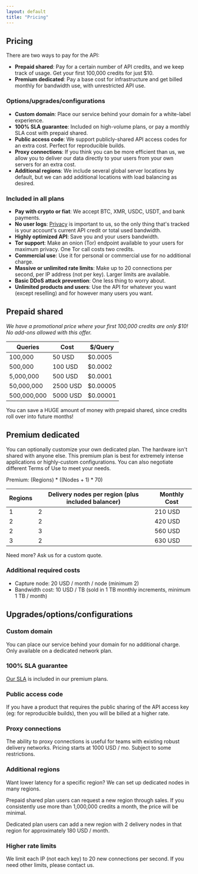 ```yaml
---
layout: default
title: "Pricing"
---
```


## Pricing

There are two ways to pay for the API:

* **Prepaid shared**: Pay for a certain number of API credits, and we keep track of usage. Get your first 100,000 credits for just $10.
* **Premium dedicated**: Pay a base cost for infrastructure and get billed monthly for bandwidth use, with unrestricted API use.

### Options/upgrades/configurations

* **Custom domain**: Place our service behind your domain for a white-label experience.
* **100% SLA guarantee**: Included on high-volume plans, or pay a monthly SLA cost with prepaid shared.
* **Public access code**: We support publicly-shared API access codes for an extra cost. Perfect for reproducible builds.
* **Proxy connections**: If you think you can be more efficient than us, we allow you to deliver our data directly to your users from your own servers for an extra cost.
* **Additional regions**: We include several global server locations by default, but we can add additional locations with load balancing as desired.

### Included in all plans

* **Pay with crypto or fiat**: We accept BTC, XMR, USDC, USDT, and bank payments.
* **No user logs**: [Privacy](/docs/privacy) is important to us, so the only thing that's tracked is your account's current API credit or total used bandwidth.
* **Highly optimized API**: Save you and your users bandwidth.
* **Tor support**: Make an onion (Tor) endpoint available to your users for maximum privacy. One Tor call costs two credits.
* **Commercial use**: Use it for personal or commercial use for no additional charge.
* **Massive or unlimited rate limits**: Make up to 20 connections per second, per IP address (not per key). Larger limits are available.
* **Basic DDoS attack prevention**: One less thing to worry about.
* **Unlimited products and users**: Use the API for whatever you want (except reselling) and for however many users you want.

## Prepaid shared

*We have a promotional price where your first 100,000 credits are only $10! No add-ons allowed with this offer.*

| Queries | Cost | $/Query |
| --- | --- | --- |
| 100,000 | 50 USD | $0.0005 |
| 500,000 | 100 USD | $0.0002 |
| 5,000,000 | 500 USD | $0.0001 |
| 50,000,000 | 2500 USD | $0.00005 |
| 500,000,000 | 5000 USD | $0.00001 |

You can save a HUGE amount of money with prepaid shared, since credits roll over into future months!

## Premium dedicated

You can optionally customize your own dedicated plan. The hardware isn't shared with anyone else. This premium plan is best for extremely intense applications or highly-custom configurations. You can also negotiate different Terms of Use to meet your needs.

Premium: (Regions) * ((Nodes + 1) * 70)

| Regions | Delivery nodes per region (plus included balancer) | Monthly Cost |
| --- | --- | --- |
| 1 | 2 | 210 USD |
| 2 | 2 | 420 USD |
| 2 | 3 | 560 USD |
| 3 | 2 | 630 USD |

Need more? Ask us for a custom quote.

### Additional required costs

* Capture node: 20 USD / month / node (minimum 2)
* Bandwidth cost: 10 USD / TB (sold in 1 TB monthly increments, minimum 1 TB / month)

## Upgrades/options/configurations

### Custom domain

You can place our service behind your domain for no additional charge. Only available on a dedicated network plan.

### 100% SLA guarantee

[Our SLA](/docs/sla) is included in our premium plans.

### Public access code

If you have a product that requires the public sharing of the API access key (eg: for reproducible builds), then you will be billed at a higher rate.

### Proxy connections

The ability to proxy connections is useful for teams with existing robust delivery networks. Pricing starts at 1000 USD / mo. Subject to some restrictions.

### Additional regions

Want lower latency for a specific region? We can set up dedicated nodes in many regions.

Prepaid shared plan users can request a new region through sales. If you consistently use more than 1,000,000 credits a month, the price will be minimal.

Dedicated plan users can add a new region with 2 delivery nodes in that region for approximately 180 USD / month.

### Higher rate limits

We limit each IP (not each key) to 20 new connections per second. If you need other limits, please contact us.
